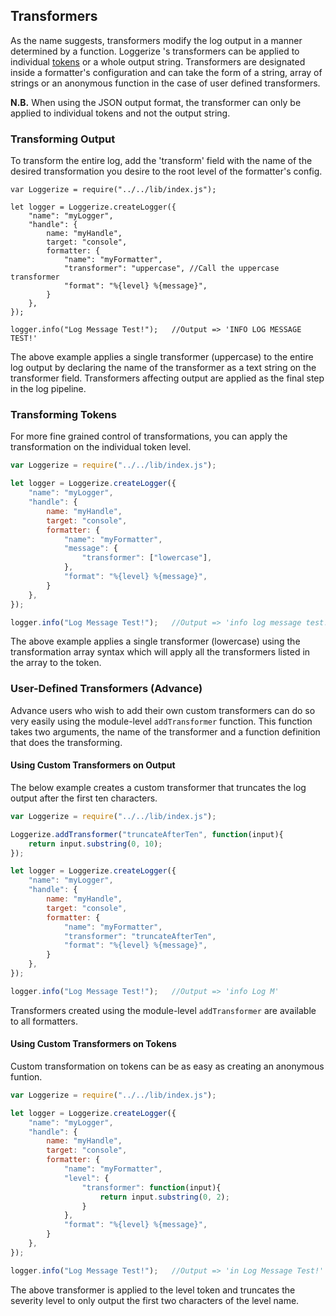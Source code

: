 ## Transformers

As the name suggests, transformers modify the log output in a manner determined 
by a function. Loggerize 's transformers can be applied to individual [tokens](#token) 
or a whole output string. Transformers are designated inside a formatter's 
configuration and can take the form of a string, array of strings or an anonymous 
function in the case of user defined transformers.

**N.B.** When using the JSON output format, the transformer 
can only be applied to individual tokens and not the output string.

### Transforming Output

To transform the entire log, add the 'transform' field with the name of the 
desired transformation you desire to the root level of the formatter's config. 

```
var Loggerize = require("../../lib/index.js");

let logger = Loggerize.createLogger({
	"name": "myLogger", 
	"handle": {
		name: "myHandle",
		target: "console",
		formatter: {
			"name": "myFormatter",
			"transformer": "uppercase", //Call the uppercase transformer
			"format": "%{level} %{message}",
		}
	},
});

logger.info("Log Message Test!");	//Output => 'INFO LOG MESSAGE TEST!'
```

The above example applies a single transformer (uppercase) to the entire log output by 
declaring the name of the transformer as a text string on the transformer field. 
Transformers affecting output are applied as the final step in the log pipeline.


### Transforming Tokens

For more fine grained control of transformations, you can apply the transformation 
on the individual token level.

```javascript
var Loggerize = require("../../lib/index.js");

let logger = Loggerize.createLogger({
	"name": "myLogger", 
	"handle": {
		name: "myHandle",
		target: "console",
		formatter: {
			"name": "myFormatter",
			"message": {
				"transformer": ["lowercase"],
			},
			"format": "%{level} %{message}",
		}
	},
});

logger.info("Log Message Test!");	//Output => 'info log message test!'
```

The above example applies a single transformer (lowercase) using the transformation 
array syntax which will apply all the transformers listed in the array to the token.


### User-Defined Transformers (Advance)

Advance users who wish to add their own custom transformers can do so very easily 
using the module-level `addTransformer` function. This function takes two arguments, 
the name of the transformer and a function definition that does the transforming.

#### Using Custom Transformers on Output

The below example creates a custom transformer that truncates the log output 
after the first ten characters.

```javascript
var Loggerize = require("../../lib/index.js");

Loggerize.addTransformer("truncateAfterTen", function(input){ 
	return input.substring(0, 10); 
});

let logger = Loggerize.createLogger({
	"name": "myLogger", 
	"handle": {
		name: "myHandle",
		target: "console",
		formatter: {
			"name": "myFormatter",
			"transformer": "truncateAfterTen",
			"format": "%{level} %{message}",
		}
	},
});

logger.info("Log Message Test!");	//Output => 'info Log M'
```

Transformers created using the module-level `addTransformer` are available to all formatters.

#### Using Custom Transformers on Tokens

Custom transformation on tokens can be as easy as creating an anonymous funtion.

```javascript
var Loggerize = require("../../lib/index.js");

let logger = Loggerize.createLogger({
	"name": "myLogger", 
	"handle": {
		name: "myHandle",
		target: "console",
		formatter: {
			"name": "myFormatter",
			"level": {
				"transformer": function(input){
					return input.substring(0, 2); 
				}
			},
			"format": "%{level} %{message}",
		}
	},
});

logger.info("Log Message Test!");	//Output => 'in Log Message Test!'
```

The above transformer is applied to the level token and truncates the severity 
level to only output the first two characters of the level name.





